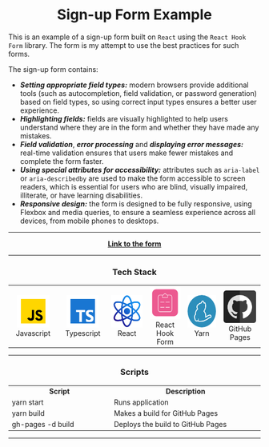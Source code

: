 <h1 align="center">Sign-up Form Example</h1>

This is an example of a sign-up form built on `React` using the `React Hook Form` library. The form is my attempt to use
the best practices for such forms.

The sign-up form contains:
* **_Setting appropriate field types:_** modern browsers provide additional tools (such as autocompletion, field 
validation, or password generation) based on field types, so using correct input types ensures a better user experience.
* **_Highlighting fields:_** fields are visually highlighted to help users understand where they are in the form and 
whether they have made any mistakes.
* **_Field validation_**, **_error processing_** and **_displaying error messages:_** real-time validation ensures that
users make fewer mistakes and complete the form faster.
* **_Using special attributes for accessibility:_** attributes such as `aria-label` or `aria-describedby` are used to make the form accessible to screen 
readers, which is essential for users who are blind, visually impaired, illiterate, or have learning disabilities.
* **_Responsive design:_** the form is designed to be fully responsive, using Flexbox and media queries, to ensure a 
seamless experience across all devices, from mobile phones to desktops.

<hr>

<p align="center">
  <a href="https://altyalty.github.io/react-project-form-example/">
    <strong>Link to the form</strong>
  </a>
</p>

<hr>

<h3 align="center" font-size='25px'>Tech Stack</h3>

<table align="center">
  <tr>
    <td align="center" width="129">
        <img src="./readme-images/javascript-icon.png" alt="icon" width="65" height="65" />
      <br>Javascript
    </td>
    <td align="center" width="129">
        <img src="./readme-images/typescript-icon.png" alt="icon" width="65" height="65" />
      <br>Typescript
    </td>
    <td align="center" width="129">
        <img src="./readme-images/react-icon.png" alt="icon" width="65" height="65" />
      <br>React
    </td>
    <td align="center" width="129">
        <img src="./readme-images/react-hook-form-icon.png" alt="icon" width="65" height="65" />
      <br>React Hook Form
    </td>
    <td align="center" width="129">
        <img src="./readme-images/yarn-icon.png" alt="icon" width="65" height="65" />
      <br>Yarn
    </td>
    <td align="center" width="129">
        <img src="./readme-images/github-pages-icon.png" alt="icon" width="65" height="65" />
      <br>GitHub Pages
    </td>
  </tr>
</table>

<hr>

<h3 align="center" font-size='25px'>Scripts</h3>

<table align="center">
  <tr>
    <td align="center" width="200">
        <b>Script</b>
    </td>
    <td align="center" width="300">
        <b>Description</b>
    </td>
  </tr>

  <tr>
    <td>
        yarn start
    </td>
    <td>
        Runs application
    </td>
  </tr>

  <tr>
    <td>
        yarn build
    </td>
    <td>
        Makes a build for GitHub Pages
    </td>
  </tr>

  <tr>
    <td>
        gh-pages -d build
    </td>
    <td>
        Deploys the build to GitHub Pages
    </td>
  </tr>
</table>

<hr>